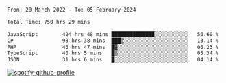 <!--START_SECTION:waka-->

```txt
From: 20 March 2022 - To: 05 February 2024

Total Time: 750 hrs 29 mins

JavaScript        424 hrs 48 mins ██████████████░░░░░░░░░░░   56.60 %
C#                98 hrs 38 mins  ███▒░░░░░░░░░░░░░░░░░░░░░   13.14 %
PHP               46 hrs 47 mins  █▓░░░░░░░░░░░░░░░░░░░░░░░   06.23 %
TypeScript        40 hrs 5 mins   █▒░░░░░░░░░░░░░░░░░░░░░░░   05.34 %
JSON              31 hrs 6 mins   █░░░░░░░░░░░░░░░░░░░░░░░░   04.14 %
```

<!--END_SECTION:waka-->
[![spotify-github-profile](https://spotify-github-profile.vercel.app/api/view?uid=c00zprrvy9xiloa9qnco3hmng&cover_image=true&theme=novatorem&show_offline=false&background_color=121212&bar_color=53b14f&bar_color_cover=false)](https://spotify-github-profile.vercel.app/api/view?uid=c00zprrvy9xiloa9qnco3hmng&redirect=true)



